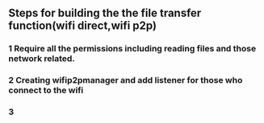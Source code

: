 ## Steps for building the the file transfer function(wifi direct,wifi p2p)
### 1 Require all the permissions including reading files and those network related.
### 2 Creating wifip2pmanager and add listener for those who connect to the wifi
### 3

